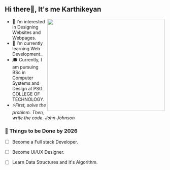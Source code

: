 ## Hi there👋, It's me Karthikeyan  

 <img align="right" width="370" height="290" src="https://cdn.dribbble.com/users/1233499/screenshots/3850691/web-development.gif">

- 👀 I’m interested in Designing Websites and Webpages.                                                
- 🌱 I’m currently learning Web Development..
- 🎓 Currently, I am pursuing BSc in Computer Systems and Design at PSG COLLEGE OF TECHNOLOGY.
- ⚡*First, solve the problem. Then, write the code. John Johnson*
 ### 🚩 Things to be Done by 2026
-  [ ] Become a Full stack Developer.
-  [ ] Become UI/UX Designer.
-  [ ] Learn Data Structures and it's Algorithm.



